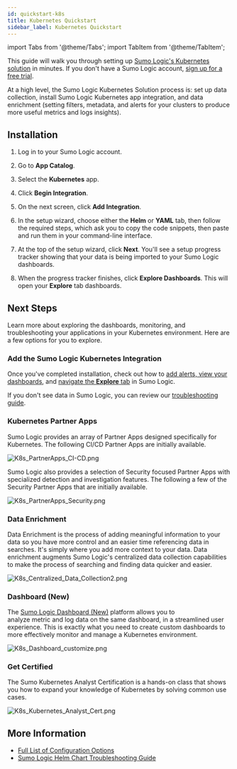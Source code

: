 ```yaml
---
id: quickstart-k8s
title: Kubernetes Quickstart
sidebar_label: Kubernetes Quickstart
---
```


import Tabs from '@theme/Tabs';
import TabItem from '@theme/TabItem';

This guide will walk you through setting up [Sumo Logic's Kubernetes solution](https://www.sumologic.com/solutions/kubernetes/) in minutes. If you don't have a Sumo Logic account, [sign up for a free trial](/get-started/sign-up.md#create-a-trial-account).

At a high level, the Sumo Logic Kubernetes Solution process is: set up data collection, install Sumo Logic Kubernetes app integration, and data enrichment (setting filters, metadata, and alerts for your clusters to produce more useful metrics and logs insights).


## Installation

1. Log in to your Sumo Logic account.

2. Go to **App Catalog**.

3. Select the **Kubernetes** app.

4. Click **Begin Integration**.

5. On the next screen, click **Add Integration**.

6. In the setup wizard, choose either the **Helm** or **YAML** tab, then follow the required steps, which ask you to copy the code snippets, then paste and run them in your command-line interface.

7. At the top of the setup wizard, click **Next**. You'll see a setup progress tracker showing that your data is being imported to your Sumo Logic dashboards.

8. When the progress tracker finishes, click **Explore Dashboards**. This will open your **Explore** tab dashboards.


## Next Steps

Learn more about exploring the dashboards, monitoring, and troubleshooting your applications in your Kubernetes environment. Here are a few options for you to explore.

### Add the Sumo Logic Kubernetes Integration

Once you've completed installation, check out how to [add alerts, view your dashboards](/docs/integrations/containers-orchestration/kubernetes/install-apps-alerts-dashboards#install-the-app), and [navigate the **Explore** tab](/docs/observability/kubernetes-solution/navigate-kubernetes-environment) in Sumo Logic.

If you don't see data in Sumo Logic, you can review our [troubleshooting guide](https://github.com/SumoLogic/sumologic-kubernetes-collection/blob/main/deploy/docs/Troubleshoot_Collection.md).


### Kubernetes Partner Apps

Sumo Logic provides an array of Partner Apps designed specifically for Kubernetes. The following CI/CD Partner Apps are initially available.

![K8s_PartnerApps_CI-CD.png](/img/kubernetes/K8s_PartnerApps_CI-CD.png)

Sumo Logic also provides a selection of Security focused Partner Apps with specialized detection and investigation features. The following a few of the Security Partner Apps that are initially available.

![K8s_PartnerApps_Security.png](/img/kubernetes/K8s_PartnerApps_Security.png)

### Data Enrichment

Data Enrichment is the process of adding meaningful information to your data so you have more control and an easier time referencing data in searches. It's simply where you add more context to your data. Data enrichment augments Sumo Logic's centralized data collection capabilities to make the process of searching and finding data quicker and easier.

![K8s_Centralized_Data_Collection2.png](/img/kubernetes/K8s_Centralized_Data_Collection2.png)

### Dashboard (New)

The [Sumo Logic Dashboard (New)](/docs/dashboards-new) platform allows you to analyze metric and log data on the same dashboard, in a streamlined user experience. This is exactly what you need to create custom dashboards to more effectively monitor and manage a Kubernetes environment. 

![K8s_Dashboard_customize.png](/img/kubernetes/K8s_Dashboard_customize.png)

### Get Certified

The Sumo Kubernetes Analyst Certification is a hands-on class that shows you how to expand your knowledge of Kubernetes by solving common use cases.

![K8s_Kubernetes_Analyst_Cert.png](/img/kubernetes/K8s_Kubernetes_Analyst_Cert.png)

## More Information
* [Full List of Configuration Options](https://github.com/SumoLogic/sumologic-kubernetes-collection/tree/main/deploy/helm/sumologic#configuration)
* [Sumo Logic Helm Chart Troubleshooting Guide](https://github.com/SumoLogic/sumologic-kubernetes-collection/blob/main/deploy/docs/Troubleshoot_Collection.md)
